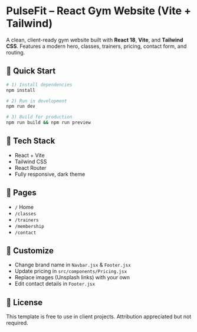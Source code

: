 # PulseFit – React Gym Website (Vite + Tailwind)

A clean, client-ready gym website built with **React 18**, **Vite**, and **Tailwind CSS**. Features a modern hero, classes, trainers, pricing, contact form, and routing.

## 🚀 Quick Start

```bash
# 1) Install dependencies
npm install

# 2) Run in development
npm run dev

# 3) Build for production
npm run build && npm run preview
```

## 🧱 Tech Stack

- React + Vite
- Tailwind CSS
- React Router
- Fully responsive, dark theme

## 🧩 Pages

- `/` Home
- `/classes`
- `/trainers`
- `/membership`
- `/contact`

## 🔧 Customize

- Change brand name in `Navbar.jsx` & `Footer.jsx`
- Update pricing in `src/components/Pricing.jsx`
- Replace images (Unsplash links) with your own
- Edit contact details in `Footer.jsx`

## 📄 License

This template is free to use in client projects. Attribution appreciated but not required.

